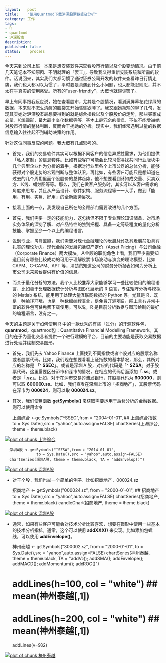 ```yaml
---
layout:   post
title:    "使用Quantmod下载沪深股票数据及分析"
category: 工作 
tags:     
- R
- quantmod
- 沪深股市
description: 
published: false
status:    process
---
```


今天来到公司上班，本来是想安装软件来查看股市行情以及个股变动情况。由于前几天笔记本不知原因、不明就理的「罢工」，导致我又得重新安装系统和所需的软件。话说回来，其实我们大都习惯了通过证券公司开发的软件来查看昨日行情走势，我们也大都习以为惯了，平时要是真遇到什么小问题，也大都能忍则忍，并不太在乎真实的使用感受。所有的“user-friendly”，大概也就谈谈罢了。

早上有同事跟我反应说，她在查看股市，尤其是个股情况，看到满屏幕花花绿绿的数据，本来就不怎么清醒的脑袋又开始昏昏欲睡了。我又跟她简短的聊了几句，发现其实她对沪深股市最想要得到的就是综合指数以及个股股价的走势，那些买家成交量、K线图形、最大最小变化数据等等，基本上是冗余的信息，不仅不能增进她对股市行情的整体判断，反而会干扰她的分析。现实中，我们经常遇到过量的数据信息输入往往起不到辅助决策的作用。

针对这位同事反应的问题。我大概有几点思考的。

<!-- more -->

 - 首先，我们的交易软件其实可以根据不同客户的信息异质性需求，为他们提供「私人定制」的信息套件。比如有些客户可能会比较习惯寻找共同行业版块中几个典型企业作为分析的着手，根据对行业里各个上市公司的总体分析，能够获得对个股走势的宏观判断与整体认识。再比如，有些客户可能只是想知道在过去的几个周期里面个股股价的总体趋势，他不想要看到诸如成交量、买卖双方、K线、蜡烛图等等。那么，我们在做客户服务时，其实可以从客户需求的角度来思考，并且从产品设计、软件架构、服务流程等一一入手，做到「能用、有用、实用、好用」的全新服务层次。
 
 - 接着上面的一点，我发现自己所在的金顾部门需要改进的几个方面。
 
  * 首先，我们需要一定的技能能力，这包括但不限于专业理论知识储备、对市场实务体系的深刻了解、对产品特性的独到把握、具备一定等级程度的量化分析技能、掌握至少一个以上的编程语言。
  
  * 说到专业，毋庸置疑，我们需要对现代金融理论的发展脉络及其发展前沿具有扎实的理论功力。现代金融的发展包括资产定价（Asset Pricing）与公司金融（Corporate Finance）两大模块。从金顾的职能角色上看，我们至少需要知道目前有哪些比较成功的可用于理解股票市场波动与演变的理论模型，比如 CAPM、C-CAPM、APT 等，清楚的知道公司的财务分析报表如何为分析上市公司未来股价提供有价值的信息。
  
  * 而关于量化分析的方法，我个人比较推荐大家能够学习一些比较使用的编程语言，比如善于处理数据统计分析与图形化展示的 R 语言，专注矩阵分析与模拟的 Matlab 系统，能用用于处理大量互联网数据的 Python 等。尤其是 R，既是一种编译环境，也是一种数据编程语言，是免费开源项目，网上具有非常丰富的软件包可供免费下载使用。可以说，R 是目前分析数据与图形绘制的最好的编程语言，没有之一。
  

今天的主题是关于如何使用 R 中的一款优秀的有些「过分」的开源软件包，**quantmod**。quantmod包：Quantitative Financial Modelling Framework。其目的在于为量化交易者提供一个进行建模的平台，目前的主要功能是获取交易数据进行处理并绘制交易图形。

 - 首先，我们先去 Yahoo Finance 上面找到不同指数或者个股对应的股票名称或者股票代码。比如，我们现在想要看看上证指数的基本情况，那么，其所对应的名称是 「**^ SSEC**」。或者是深圳 A 股，对应的代码是「**^ SZSA**」对于股票代码，这里需要区分沪市和深市的情况，在相应的代码后面添加「**.ss**」或者是「**.sz**」。比如，对于在沪市交易的浦发银行，其股票代码为 **600000**，则可以取 **600000.ss**。比如，我们查看在深圳上市的「招商地产」，其股票代码在深市为 **000024**，则可以取 **000024.sz**。
 
 - 其次，我们使用函数 **getSymbols()** 来获取需要运用于后续分析的金融数据。则可以使用命令
 
      上海综合 <-getSymbols("^SSEC",from = "2004-01-01", ## 上海综合指数
                to = Sys.Date(),src = "yahoo",auto.assign=FALSE)
      chartSeries(上海综合, theme = theme.black)

[![plot of chunk 上海综合](/cn/assets/images/r-figures/2014-07-09-shi-yong-quantmod-xia-zai-hu-shen-gu-piao-shu-ju-ji-fen-xi/上海综合.png)](/cn/assets/images/r-figures/2014-07-09-shi-yong-quantmod-xia-zai-hu-shen-gu-piao-shu-ju-ji-fen-xi/上海综合.png) 

      深圳A股 <-getSymbols("^SZSA",from = "2014-01-01", 
                  to = Sys.Date(),src = "yahoo",auto.assign=FALSE)
      chartSeries(深圳A股, theme = theme.black, TA = "addEnvelop()")

[![plot of chunk 深圳A股](/cn/assets/images/r-figures/2014-07-09-shi-yong-quantmod-xia-zai-hu-shen-gu-piao-shu-ju-ji-fen-xi/深圳A股.png)](/cn/assets/images/r-figures/2014-07-09-shi-yong-quantmod-xia-zai-hu-shen-gu-piao-shu-ju-ji-fen-xi/深圳A股.png) 
 
 - 对于个股，我们也举一个简单的例子。比如招商地产，000024.sz
 
      招商地产 <- getSymbols("000024.sz", from = "2000-01-01", ## 招商地产
                to = Sys.Date(),src = "yahoo",auto.assign=FALSE)
      chartSeries(招商地产, theme = theme.black)
      candleChart(招商地产, theme = theme.black)
      
[![plot of chunk 深圳A股](/cn/assets/images/r-figures/2014-07-09-shi-yong-quantmod-xia-zai-hu-shen-gu-piao-shu-ju-ji-fen-xi/招商地产.png)](/cn/assets/images/r-figures/2014-07-09-shi-yong-quantmod-xia-zai-hu-shen-gu-piao-shu-ju-ji-fen-xi/招商地产.png)

 - 通常，如果有些客户可能会对技术分析比较喜欢，想要在图形中使用一些基本的技术分析指标。通常，这个可以使用 **addXXX()** 来实现。比如添加包螺线，可以使用 **addEnvelope()**。
 
      神州泰越 <- getSymbols("300002.sz", from = "2000-01-01", 
                to = Sys.Date(),src = "yahoo",auto.assign=FALSE)
      chartSeries(神州泰越, theme = theme.black,
                  TA = "addVo(); addSMA(); addEnvelope();
                  addMACD(); addMomentum(); addROC()")
      # addLines(h=100, col = "white") ## mean(神州泰越[,1])
      # addLines(h=200, col = "white") ## mean(神州泰越[,1])
      addLines(v=932)

      
[![plot of chunk 神州泰越](/cn/assets/images/r-figures/2014-07-09-shi-yong-quantmod-xia-zai-hu-shen-gu-piao-shu-ju-ji-fen-xi/神州泰越.png)](/cn/assets/images/r-figures/2014-07-09-shi-yong-quantmod-xia-zai-hu-shen-gu-piao-shu-ju-ji-fen-xi/神州泰越.png)
